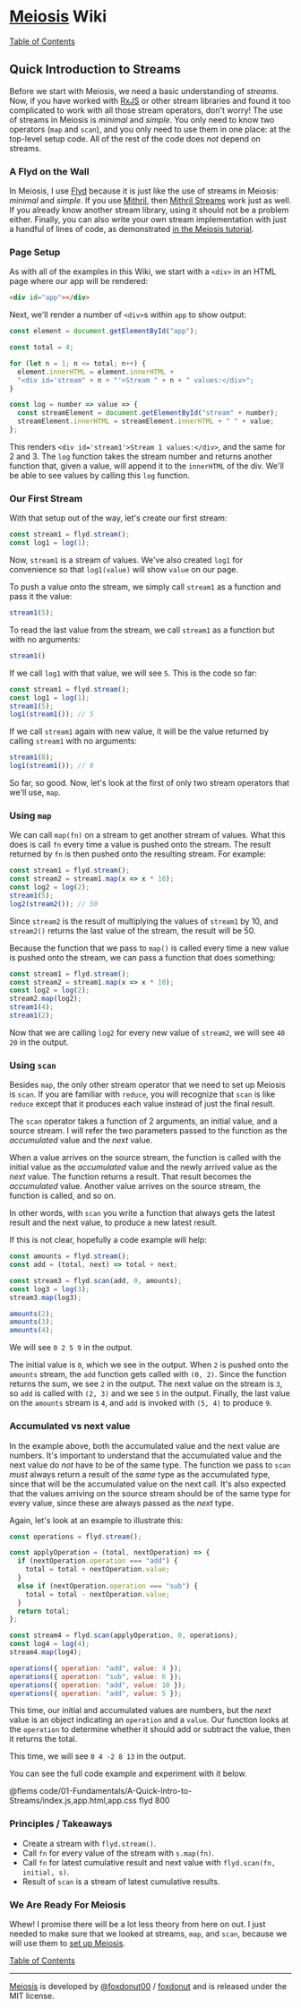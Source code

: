 # [Meiosis](http://meiosis.js.org) Wiki

[Table of Contents](toc.html)

## Quick Introduction to Streams

Before we start with Meiosis, we need a basic understanding of _streams_. Now, if you have worked with
[RxJS](https://github.com/ReactiveX/rxjs) or other stream libraries and found it too complicated to work with all those
stream operators, don't worry! The use of streams in Meiosis is _minimal_ and _simple_. You only need to know two
operators (`map` and `scan`), and you only need to use them in one place: at the top-level setup code. All of the rest
of the code does _not_ depend on streams.

### A Flyd on the Wall

In Meiosis, I use [Flyd](https://github.com/paldepind/flyd) because it is just like the use of streams in Meiosis:
_minimal_ and _simple_. If you use [Mithril](https://mithril.js.org), then
[Mithril Streams](https://mithril.js.org/stream.html) work just as well. If you already know another stream library,
using it should not be a problem either. Finally, you can also write your own stream implementation with just a handful
of lines of code, as demonstrated [in the Meiosis tutorial](http://meiosis.js.org/tutorial/05-stream-mithril.html).

### Page Setup

As with all of the examples in this Wiki, we start with a `<div>` in an HTML page where our app will be rendered:

```html
<div id="app"></div>
```

Next, we'll render a number of `<div>`s within `app` to show output:

```javascript
const element = document.getElementById("app");

const total = 4;

for (let n = 1; n <= total; n++) {
  element.innerHTML = element.innerHTML +
  "<div id='stream" + n + "'>Stream " + n + " values:</div>";
}

const log = number => value => {
  const streamElement = document.getElementById("stream" + number);
  streamElement.innerHTML = streamElement.innerHTML + " " + value;
};
```

This renders `<div id='stream1'>Stream 1 values:</div>`, and the same for 2 and 3. The `log` function takes the stream
number and returns another function that, given a value, will append it to the `innerHTML` of the div. We'll be able to
see values by calling this `log` function.

### Our First Stream

With that setup out of the way, let's create our first stream:

```javascript
const stream1 = flyd.stream();
const log1 = log(1);
```

Now, `stream1` is a stream of values. We've also created `log1` for convenience so that `log1(value)` will show `value`
on our page.

To push a value onto the stream, we simply call `stream1` as a function and pass it the value:

```javascript
stream1(5);
```

To read the last value from the stream, we call `stream1` as a function but with no arguments:

```javascript
stream1()
```

If we call `log1` with that value, we will see `5`. This is the code so far:

```javascript
const stream1 = flyd.stream();
const log1 = log(1);
stream1(5);
log1(stream1()); // 5
```

If we call `stream1` again with new value, it will be the value returned by calling `stream1` with no arguments:

```javascript
stream1(8);
log1(stream1()); // 8
```

So far, so good. Now, let's look at the first of only two stream operators that we'll use, `map`.

### Using `map`

We can call `map(fn)` on a stream to get another stream of values. What this does is call `fn` every time a value is
pushed onto the stream. The result returned by `fn` is then pushed onto the resulting stream. For example:

```javascript
const stream1 = flyd.stream();
const stream2 = stream1.map(x => x * 10);
const log2 = log(2);
stream1(5);
log2(stream2()); // 50
```

Since `stream2` is the result of multiplying the values of `stream1` by 10, and `stream2()` returns the last value of
the stream, the result will be 50.

Because the function that we pass to `map()` is called every time a new value is pushed onto the stream, we can pass a
function that does something:

```javascript
const stream1 = flyd.stream();
const stream2 = stream1.map(x => x * 10);
const log2 = log(2);
stream2.map(log2);
stream1(4);
stream1(2);
```

Now that we are calling `log2` for every new value of `stream2`, we will see `40 20` in the output.

### Using `scan`

Besides `map`, the only other stream operator that we need to set up Meiosis is `scan`. If you are familiar with
`reduce`, you will recognize that `scan` is like `reduce` except that it produces each value instead of just the
final result.

The `scan` operator takes a function of 2 arguments, an initial value, and a source stream. I will refer the two
parameters passed to the function as the _accumulated_ value and the _next_ value.

When a value arrives on the source stream, the function is called with the initial value as the _accumulated_ value
and the newly arrived value as the _next_ value. The function returns a result. That result becomes the _accumulated_
value. Another value arrives on the source stream, the function is called, and so on.

In other words, with `scan` you write a function that always gets the latest result and the next value, to produce a
new latest result.

If this is not clear, hopefully a code example will help:

```javascript
const amounts = flyd.stream();
const add = (total, next) => total + next;

const stream3 = flyd.scan(add, 0, amounts);
const log3 = log(3);
stream3.map(log3);

amounts(2);
amounts(3);
amounts(4);
```

We will see `0 2 5 9` in the output.

The initial value is `0`, which we see in the output. When `2` is pushed onto the `amounts` stream, the `add` function
gets called with `(0, 2)`. Since the function returns the sum, we see `2` in the output. The next value on the stream
is `3`, so `add` is called with `(2, 3)` and we see `5` in the output. Finally, the last value on the `amounts` stream
is `4`, and `add` is invoked with `(5, 4)` to produce `9`.

### Accumulated vs next value

In the example above, both the accumulated value and the next value are numbers. It's important to understand that the
accumulated value and the next value do _not_ have to be of the same type. The function we pass to `scan` _must_ always
return a result of the _same_ type as the accumulated type, since that will be the accumulated value on the next call.
It's also expected that the values arriving on the source stream should be of the same type for every value, since
these are always passed as the _next_ type.

Again, let's look at an example to illustrate this:

```javascript
const operations = flyd.stream();

const applyOperation = (total, nextOperation) => {
  if (nextOperation.operation === "add") {
    total = total + nextOperation.value;
  }
  else if (nextOperation.operation === "sub") {
    total = total - nextOperation.value;
  }
  return total;
};

const stream4 = flyd.scan(applyOperation, 0, operations);
const log4 = log(4);
stream4.map(log4);

operations({ operation: "add", value: 4 });
operations({ operation: "sub", value: 6 });
operations({ operation: "add", value: 10 });
operations({ operation: "add", value: 5 });
```

This time, our initial and accumulated values are numbers, but the _next_ value is an object indicating an `operation`
and a `value`. Our function looks at the `operation` to determine whether it should add or subtract the value, then it
returns the total.

This time, we will see `0 4 -2 8 13` in the output.

You can see the full code example and experiment with it below.

@flems code/01-Fundamentals/A-Quick-Intro-to-Streams/index.js,app.html,app.css flyd 800

### Principles / Takeaways

- Create a stream with `flyd.stream()`.
- Call `fn` for every value of the stream with `s.map(fn)`.
- Call `fn` for latest cumulative result and next value with `flyd.scan(fn, initial, s)`.
- Result of `scan` is a stream of latest cumulative results.

### We Are Ready For Meiosis

Whew! I promise there will be a lot less theory from here on out. I just needed to make sure that we looked at streams,
`map`, and `scan`, because we will use them to [set up Meiosis](01-Fundamentals-B-Meiosis-Setup.html).

[Table of Contents](toc.html)

-----

[Meiosis](http://meiosis.js.org) is developed by [@foxdonut00](http://twitter.com/foxdonut00) / [foxdonut](https://github.com/foxdonut) and is released under the MIT license.
